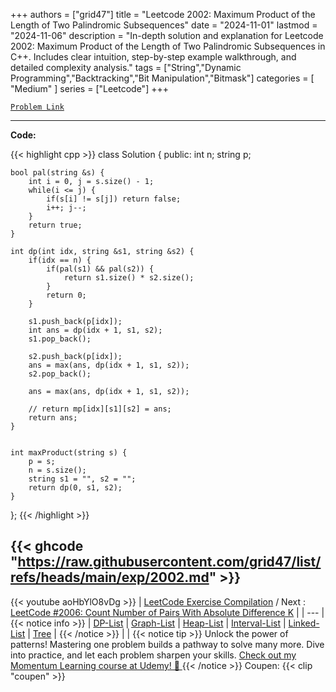 
+++
authors = ["grid47"]
title = "Leetcode 2002: Maximum Product of the Length of Two Palindromic Subsequences"
date = "2024-11-01"
lastmod = "2024-11-06"
description = "In-depth solution and explanation for Leetcode 2002: Maximum Product of the Length of Two Palindromic Subsequences in C++. Includes clear intuition, step-by-step example walkthrough, and detailed complexity analysis."
tags = ["String","Dynamic Programming","Backtracking","Bit Manipulation","Bitmask"]
categories = [
    "Medium"
]
series = ["Leetcode"]
+++



[`Problem Link`](https://leetcode.com/problems/maximum-product-of-the-length-of-two-palindromic-subsequences/description/)

---
**Code:**

{{< highlight cpp >}}
class Solution {
public:
    int n;
    string p;
    
    bool pal(string &s) {
        int i = 0, j = s.size() - 1;
        while(i <= j) {
            if(s[i] != s[j]) return false;
            i++; j--;
        }
        return true;
    }
    
    int dp(int idx, string &s1, string &s2) {
        if(idx == n) {
            if(pal(s1) && pal(s2)) {
                return s1.size() * s2.size();
            }
            return 0;
        }

        s1.push_back(p[idx]);
        int ans = dp(idx + 1, s1, s2);
        s1.pop_back();        
        
        s2.push_back(p[idx]);        
        ans = max(ans, dp(idx + 1, s1, s2));
        s2.pop_back();        
        
        ans = max(ans, dp(idx + 1, s1, s2));
        
        // return mp[idx][s1][s2] = ans;
        return ans;        
    }
    
    
    int maxProduct(string s) {
        p = s;
        n = s.size();
        string s1 = "", s2 = "";
        return dp(0, s1, s2);
    }
};
{{< /highlight >}}

{{< ghcode "https://raw.githubusercontent.com/grid47/list/refs/heads/main/exp/2002.md" >}}
---
{{< youtube aoHbYlO8vDg >}}
| [LeetCode Exercise Compilation](https://grid47.xyz/leetcode/) / Next : [LeetCode #2006: Count Number of Pairs With Absolute Difference K](https://grid47.xyz/posts/leetcode-2002-maximum-product-of-the-length-of-two-palindromic-subsequences-solution/) |
| --- |
{{< notice info >}}
| [DP-List](https://grid47.xyz/lists/dp/) | [Graph-List](https://grid47.xyz/lists/graph/) | [Heap-List](https://grid47.xyz/lists/heap/) | [Interval-List](https://grid47.xyz/lists/interval/) | [Linked-List](https://grid47.xyz/lists/ll/) | [Tree](https://grid47.xyz/lists/tree/) |
{{< /notice >}}
| |
{{< notice tip >}}
Unlock the power of patterns! Mastering one problem builds a pathway to solve many more. Dive into practice, and let each problem sharpen your skills. [Check out my Momentum Learning course at Udemy! 🚀 ](https://www.udemy.com/course/algorithms-and-data-structures-in-cpp/)
{{< /notice >}}
Coupen: {{< clip "coupen" >}}
